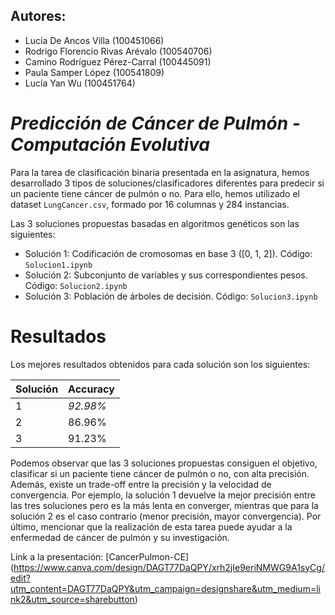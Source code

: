 ## Autores:
- Lucía De Ancos Villa (100451066)
- Rodrigo Florencio Rivas Arévalo (100540706)
- Camino Rodríguez Pérez-Carral (100445091)
- Paula Samper López (100541809)
- Lucía Yan Wu (100451764)

# *Predicción de Cáncer de Pulmón - Computación Evolutiva*

Para la tarea de clasificación binaria presentada en la asignatura, hemos desarrollado 3 tipos de soluciones/clasificadores diferentes para predecir si un paciente tiene cáncer de pulmón o no. Para ello, hemos utilizado el dataset `LungCancer.csv`, formado por 16 columnas y 284 instancias. 

Las 3 soluciones propuestas basadas en algoritmos genéticos son las siguientes:
- Solución 1: Codificación de cromosomas en base 3 ([0, 1, 2]). Código: `Solucion1.ipynb`
- Solución 2: Subconjunto de variables y sus correspondientes pesos. Código: `Solucion2.ipynb`
- Solución 3: Población de árboles de decisión. Código: `Solucion3.ipynb`

# Resultados

Los mejores resultados obtenidos para cada solución son los siguientes:

Solución | Accuracy
--- | --- 
1 | *92.98%*
2 | 86.96%
3 | 91.23% 

Podemos observar que las 3 soluciones propuestas consiguen el objetivo, clasificar si un paciente tiene cáncer de pulmón o no, con alta precisión.
Además, existe un trade-off entre la precisión y la velocidad de convergencia. Por ejemplo, la solución 1 devuelve la mejor precisión entre las tres soluciones pero es la más lenta en converger, mientras que para la solución 2 es el caso contrario (menor precisión, mayor convergencia).
Por último, mencionar que la realización de     esta tarea puede ayudar a la enfermedad de cáncer de pulmón y su investigación.

Link a la presentación: [CancerPulmon-CE] (https://www.canva.com/design/DAGT77DaQPY/xrh2jIe9eriNMWG9A1syCg/edit?utm_content=DAGT77DaQPY&utm_campaign=designshare&utm_medium=link2&utm_source=sharebutton)